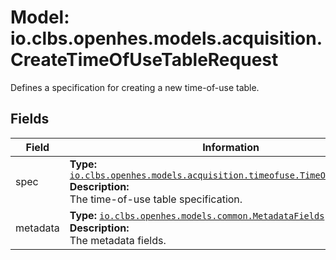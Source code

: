 # Model: io.clbs.openhes.models.acquisition.CreateTimeOfUseTableRequest

Defines a specification for creating a new time-of-use table.

## Fields

| Field | Information |
| --- | --- |
| spec | <b>Type:</b> [`io.clbs.openhes.models.acquisition.timeofuse.TimeOfUseTableSpec`](model-io-clbs-openhes-models-acquisition-timeofuse-timeofusetablespec.md)<br><b>Description:</b><br>The time-of-use table specification. |
| metadata | <b>Type:</b> [`io.clbs.openhes.models.common.MetadataFields`](model-io-clbs-openhes-models-common-metadatafields.md)<br><b>Description:</b><br>The metadata fields. |


